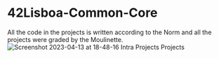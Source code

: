 # 42Lisboa-Common-Core
All the code in the projects is written according to the Norm and all the projects were graded by the Moulinette.
![Screenshot 2023-04-13 at 18-48-16 Intra Projects Projects](https://user-images.githubusercontent.com/117525743/231843068-4f2b7bad-6f34-4151-848d-9656d83e7df5.png)
